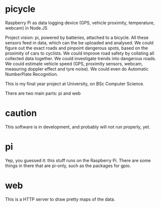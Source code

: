picycle
=============

Raspberry Pi as data logging device (GPS, vehicle proximity, temperature, webcam) in Node.JS

Project vision: pi, powered by batteries, attached to a bicycle. All these sensors feed in data, which can the be uploaded and analysed. 
We could figure out the exact roads and pinpoint dangerous spots, based on the proximity of cars to cyclists.
We could improve road safety by collating all collected data together. We could investigate trends into dangerous roads.
We could estimate vehicle speed (GPS, proximity sensors, webcam, measuring doppler effect and tyre noise).  We could even do Automatic NumberPlate Recognition.

This is my final year project at University, on BSc Computer Science.

There are two main parts: pi and web

caution
========
This software is in development, and probably will not run properly, yet.

pi
========
Yep, you guessed it: this stuff runs on the Raspberry Pi. There are some things in there that are pi-only, such as the packages for gpio.

web
========
This is a HTTP server to draw pretty maps of the data.
